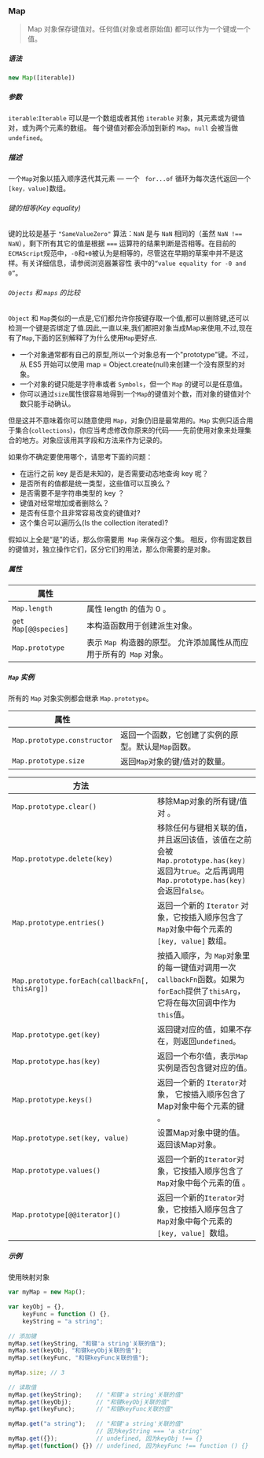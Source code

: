 ### Map
>Map 对象保存键值对。任何值(对象或者原始值) 都可以作为一个键或一个值。

##### 语法

```javaScript
new Map([iterable])
```

##### 参数

`iterable`:`Iterable` 可以是一个数组或者其他 `iterable` 对象，其元素或为键值对，或为两个元素的数组。 每个键值对都会添加到新的 `Map`。`null` 会被当做 `undefined`。

##### 描述
一个`Map`对象以插入顺序迭代其元素 — 一个 ` for...of` 循环为每次迭代返回一个`[key，value]`数组。

###### 键的相等(Key equality)
键的比较是基于 `"SameValueZero"` 算法：`NaN` 是与 `NaN` 相同的（虽然 `NaN !== NaN`），剩下所有其它的值是根据 `===` 运算符的结果判断是否相等。在目前的`ECMAScript`规范中，`-0`和`+0`被认为是相等的，尽管这在早期的草案中并不是这样。有关详细信息，请参阅浏览器兼容性 表中的`“value equality for -0 and 0”`。

###### `Objects` 和 `maps` 的比较
`Object` 和 `Map`类似的一点是,它们都允许你按键存取一个值,都可以删除键,还可以检测一个键是否绑定了值.因此,一直以来,我们都把对象当成Map来使用,不过,现在有了`Map`,下面的区别解释了为什么使用`Map`更好点.
+ 一个对象通常都有自己的原型,所以一个对象总有一个"prototype"键。不过，从 ES5 开始可以使用 map = Object.create(null)来创建一个没有原型的对象。
+ 一个对象的键只能是字符串或者 `Symbols`，但一个 `Map` 的键可以是任意值。
+ 你可以通过`size`属性很容易地得到一个`Map`的键值对个数，而对象的键值对个数只能手动确认。

但是这并不意味着你可以随意使用 `Map`，对象仍旧是最常用的。`Map` 实例只适合用于集合(`collections`)，你应当考虑修改你原来的代码——先前使用对象来处理集合的地方。对象应该用其字段和方法来作为记录的。

如果你不确定要使用哪个，请思考下面的问题：
+ 在运行之前 key 是否是未知的，是否需要动态地查询 key 呢？
+ 是否所有的值都是统一类型，这些值可以互换么？
+ 是否需要不是字符串类型的 key ？
+ 键值对经常增加或者删除么？
+ 是否有任意个且非常容易改变的键值对?
+ 这个集合可以遍历么(Is the collection iterated)?

假如以上全是“是”的话，那么你需要用` Map` 来保存这个集。 相反，你有固定数目的键值对，独立操作它们，区分它们的用法，那么你需要的是对象。

##### 属性

|属性||
|-|-|
|`Map.length`|属性 length 的值为 0 。|
|`get Map[@@species]`|本构造函数用于创建派生对象。|
|`Map.prototype`|表示 `Map `构造器的原型。 允许添加属性从而应用于所有的` Map` 对象。|

##### `Map` 实例

所有的 `Map` 对象实例都会继承 `Map.prototype`。

|属性||
|-|-|
|`Map.prototype.constructor`|返回一个函数，它创建了实例的原型。默认是`Map`函数。|
|`Map.prototype.size`|返回`Map`对象的键/值对的数量。|

|方法||
|-|-|
|`Map.prototype.clear()`|移除Map对象的所有键/值对 。|
|`Map.prototype.delete(key)`|移除任何与键相关联的值，并且返回该值，该值在之前会被`Map.prototype.has(key)`返回为`true`。之后再调用`Map.prototype.has(key)`会返回`false`。|
|`Map.prototype.entries()`|返回一个新的 `Iterator` 对象，它按插入顺序包含了`Map`对象中每个元素的 `[key, value]` 数组。|
|`Map.prototype.forEach(callbackFn[, thisArg])`|按插入顺序，为 `Map`对象里的每一键值对调用一次`callbackFn`函数。如果为`forEach`提供了`thisArg`，它将在每次回调中作为`this`值。|
|`Map.prototype.get(key)`|返回键对应的值，如果不存在，则返回`undefined`。|
|`Map.prototype.has(key)`|返回一个布尔值，表示`Map`实例是否包含键对应的值。|
|`Map.prototype.keys()`|返回一个新的 `Iterator`对象， 它按插入顺序包含了Map对象中每个元素的键 。|
|`Map.prototype.set(key, value)`|设置Map对象中键的值。返回该Map对象。|
|`Map.prototype.values()`|返回一个新的`Iterator`对象，它按插入顺序包含了`Map`对象中每个元素的值 。|
|`Map.prototype[@@iterator]()`|返回一个新的`Iterator`对象，它按插入顺序包含了`Map`对象中每个元素的 `[key, value] `数组。|


##### 示例
使用映射对象

```javaScript
var myMap = new Map();
 
var keyObj = {},
    keyFunc = function () {},
    keyString = "a string";
 
// 添加键
myMap.set(keyString, "和键'a string'关联的值");
myMap.set(keyObj, "和键keyObj关联的值");
myMap.set(keyFunc, "和键keyFunc关联的值");
 
myMap.size; // 3
 
// 读取值
myMap.get(keyString);    // "和键'a string'关联的值"
myMap.get(keyObj);       // "和键keyObj关联的值"
myMap.get(keyFunc);      // "和键keyFunc关联的值"
 
myMap.get("a string");   // "和键'a string'关联的值"
                         // 因为keyString === 'a string'
myMap.get({});           // undefined, 因为keyObj !== {}
myMap.get(function() {}) // undefined, 因为keyFunc !== function () {}
```












